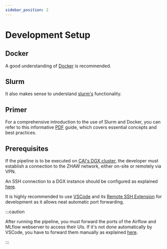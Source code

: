 ```yaml
---
sidebar_position: 2
---
```


# Development Setup

## Docker

A good understanding of [Docker](https://docs.docker.com/) is recommended.

## Slurm

It also makes sense to understand  [slurm's](https://slurm.schedmd.com/) functionality.

## Primer

For a comprehensive introduction to the use of Slurm and Docker, you can refer to this informative [PDF](/pdf/dgx_workflow_notes.pdf) guide, which covers essential concepts and best practices.

## Prerequisites

If the pipeline is to be executed on [CAI's DGX cluster](http://160.85.252.56:8088/superset/dashboard/11/), the developer must establish a connection to the ZHAW network, either on-site or remotely via VPN.

An SSH connection to a DGX instance should be configured as explained [here](https://cai.cloudlab.zhaw.ch/pages/general/ssh.html).

It is highly recommended to use [VSCode](https://code.visualstudio.com/) and its [Remote SSH Extension](https://code.visualstudio.com/docs/remote/ssh) for development as it allows neat automatic port forwarding.

:::caution

After running the pipeline, you must forward the ports of the Airflow and MLflow webserver to access their UIs. If it's not done automatically by VSCode, you have to forward them manually as explained [here](https://cai.cloudlab.zhaw.ch/pages/gpu/dgx-servers/docker_and_ssh.html#setting-up-ssh-forwarding).

:::

